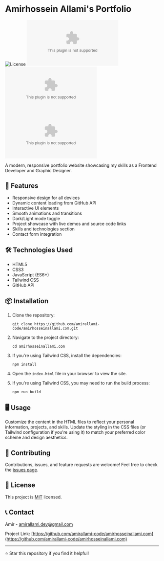 # Amirhossein Allami's Portfolio

![License](https://img.shields.io/badge/license-MIT-blue.svg)
![GitHub stars](https://img.shields.io/github/stars/amirallami-code/amirhosseinallami.com?style=social)
![GitHub pull requests](https://img.shields.io/github/issues-pr/amirallami-code/amirhosseinallami.com)
![GitHub last commit](https://img.shields.io/github/last-commit/amirallami-code/amirhosseinallami.com)

A modern, responsive portfolio website showcasing my skills as a Frontend Developer and Graphic Designer.

## 🚀 Features

- Responsive design for all devices
- Dynamic content loading from GitHub API
- Interactive UI elements
- Smooth animations and transitions
- Dark/Light mode toggle
- Project showcase with live demos and source code links
- Skills and technologies section
- Contact form integration

## 🛠️ Technologies Used

- HTML5
- CSS3
- JavaScript (ES6+)
- Tailwind CSS
- GitHub API

## 📦 Installation

1. Clone the repository:
   ```
   git clone https://github.com/amirallami-code/amirhosseinallami.com.git
   ```

2. Navigate to the project directory:
   ```
   cd amirhosseinallami.com
   ```

3. If you're using Tailwind CSS, install the dependencies:
   ```
   npm install
   ```

4. Open the `index.html` file in your browser to view the site.

5. If you're using Tailwind CSS, you may need to run the build process:
   ```
   npm run build
   ```

## 🖥️ Usage

Customize the content in the HTML files to reflect your personal information, projects, and skills. Update the styling in the CSS files (or Tailwind configuration if you're using it) to match your preferred color scheme and design aesthetics.

## 🤝 Contributing

Contributions, issues, and feature requests are welcome! Feel free to check the [issues page](https://github.com/amirallami-code/amirhosseinallami.com/issues).

## 📝 License

This project is [MIT](https://choosealicense.com/licenses/mit/) licensed.

## 📞 Contact

Amir - amirallami.dev@gmail.com

Project Link: [https://github.com/amirallami-code/amirhosseinallami.com](https://github.com/amirallami-code/amirhosseinallami.com)

---

⭐ Star this repository if you find it helpful!
